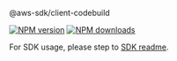 @aws-sdk/client-codebuild

[![NPM version](https://img.shields.io/npm/v/@aws-sdk/client-codebuild/beta.svg)](https://www.npmjs.com/package/@aws-sdk/client-codebuild)
[![NPM downloads](https://img.shields.io/npm/dm/@aws-sdk/client-codebuild.svg)](https://www.npmjs.com/package/@aws-sdk/client-codebuild)

For SDK usage, please step to [SDK readme](https://github.com/aws/aws-sdk-js-v3).
